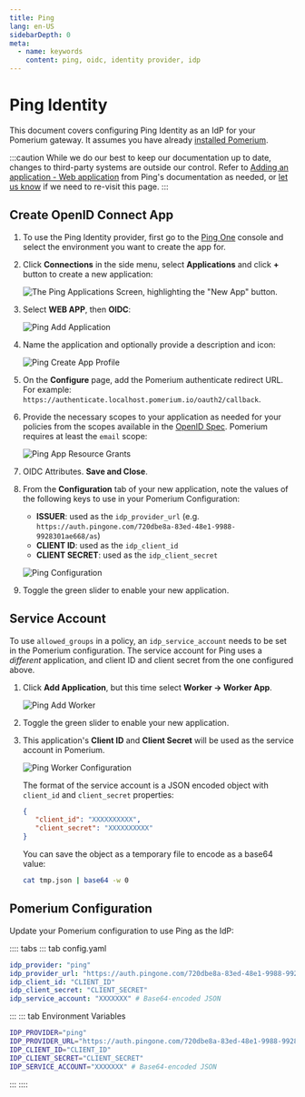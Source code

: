 ```yaml
---
title: Ping
lang: en-US
sidebarDepth: 0
meta:
  - name: keywords
    content: ping, oidc, identity provider, idp
---
```


# Ping Identity

This document covers configuring Ping Identity as an IdP for your Pomerium gateway. It assumes you have already [installed Pomerium](/install/).

:::caution
While we do our best to keep our documentation up to date, changes to third-party systems are outside our control. Refer to [Adding an application - Web application](https://docs.pingidentity.com/bundle/p14c/page/lyd1583255784891.html) from Ping's documentation as needed, or [let us know](https://github.com/pomerium/pomerium/issues/new?assignees=&labels=&template=bug_report.md) if we need to re-visit this page.
:::

## Create OpenID Connect App

1. To use the Ping Identity provider, first go to the [Ping One](https://www.pingidentity.com/en/account/sign-on.html) console and select the environment you want to create the app for.

1. Click **Connections** in the side menu, select **Applications** and click **+** button to create a new application:

   ![The Ping Applications Screen, highlighting the "New App" button.](./img/ping/ping-new-app.png)

1. Select **WEB APP**, then **OIDC**:

   ![Ping Add Application](./img/ping/ping-add-application.png)

1. Name the application and optionally provide a description and icon:

   ![Ping Create App Profile](./img/ping/ping-app-profile.png)

1. On the **Configure** page, add the Pomerium authenticate redirect URL. For example: `https://authenticate.localhost.pomerium.io/oauth2/callback`.

1. Provide the necessary scopes to your application as needed for your policies from the scopes available in the [OpenID Spec](https://openid.net/specs/openid-connect-core-1_0.html#ScopeClaims). Pomerium requires at least the `email` scope:

   ![Ping App Resource Grants](./img/ping/ping-app-grants.png)

1. OIDC Attributes. **Save and Close**.

1. From the **Configuration** tab of your new application, note the values of the following keys to use in your Pomerium Configuration:

   * **ISSUER**: used as the `idp_provider_url` (e.g. `https://auth.pingone.com/720dbe8a-83ed-48e1-9988-9928301ae668/as`)
   * **CLIENT ID**: used as the `idp_client_id`
   * **CLIENT SECRET**: used as the `idp_client_secret`

   ![Ping Configuration](./img/ping/ping-configuration.png)

1. Toggle the green slider to enable your new application.

## Service Account

To use `allowed_groups` in a policy, an `idp_service_account` needs to be set in the Pomerium configuration. The service account for Ping uses a *different* application, and client ID and client secret from the one configured above.

1. Click **Add Application**, but this time select **Worker → Worker App**.

   ![Ping Add Worker](./img/ping/ping-add-worker.png)

1. Toggle the green slider to enable your new application.

1. This application's **Client ID** and **Client Secret** will be used as the service account in Pomerium.

   ![Ping Worker Configuration](./img/ping/ping-worker-configuration.png)

   The format of the service account is a JSON encoded object with `client_id` and `client_secret` properties:

   ```json
   {
      "client_id": "XXXXXXXXXX",
      "client_secret": "XXXXXXXXXX"
   }
   ```

   You can save the object as a temporary file to encode as a base64 value:

   ```bash
   cat tmp.json | base64 -w 0
   ```

## Pomerium Configuration

Update your Pomerium configuration to use Ping as the IdP:

:::: tabs
::: tab config.yaml
```yaml
idp_provider: "ping"
idp_provider_url: "https://auth.pingone.com/720dbe8a-83ed-48e1-9988-9928301ae668/as"
idp_client_id: "CLIENT_ID"
idp_client_secret: "CLIENT_SECRET"
idp_service_account: "XXXXXXX" # Base64-encoded JSON
```
:::
::: tab Environment Variables
```bash
IDP_PROVIDER="ping"
IDP_PROVIDER_URL="https://auth.pingone.com/720dbe8a-83ed-48e1-9988-9928301ae668/as"
IDP_CLIENT_ID="CLIENT_ID"
IDP_CLIENT_SECRET="CLIENT_SECRET"
IDP_SERVICE_ACCOUNT="XXXXXXX" # Base64-encoded JSON
```
:::
::::